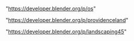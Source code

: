 "https://developer.blender.org/p/os"

"https://developer.blender.org/p/providenceland"

"https://developer.blender.org/p/landscaping45"

